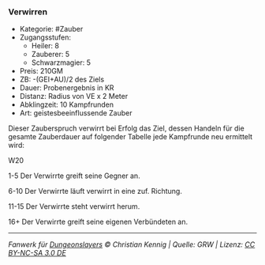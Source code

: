 ### Verwirren

- Kategorie: #Zauber
- Zugangsstufen:
  - Heiler: 8
  - Zauberer: 5
  - Schwarzmagier: 5
- Preis: 210GM
- ZB: -(GEI+AU)/2 des Ziels
- Dauer: Probenergebnis in KR
- Distanz: Radius von VE x 2 Meter
- Abklingzeit: 10 Kampfrunden
- Art: geistesbeeinflussende Zauber



Dieser Zauberspruch verwirrt bei Erfolg das Ziel, dessen Handeln für die gesamte Zauberdauer auf folgender Tabelle jede Kampfrunde neu ermittelt wird:

W20

1-5 Der Verwirrte greift seine Gegner an.

6-10 Der Verwirrte läuft verwirrt in eine zuf. Richtung.

11-15 Der Verwirrte steht verwirrt herum.

16+ Der Verwirrte greift seine eigenen Verbündeten an.

---

_Fanwerk für [Dungeonslayers](https://www.dungeonslayers.net/) © Christian Kennig | Quelle: GRW | Lizenz: [CC BY-NC-SA 3.0 DE](https://creativecommons.org/licenses/by-nc-sa/3.0/de/)_
